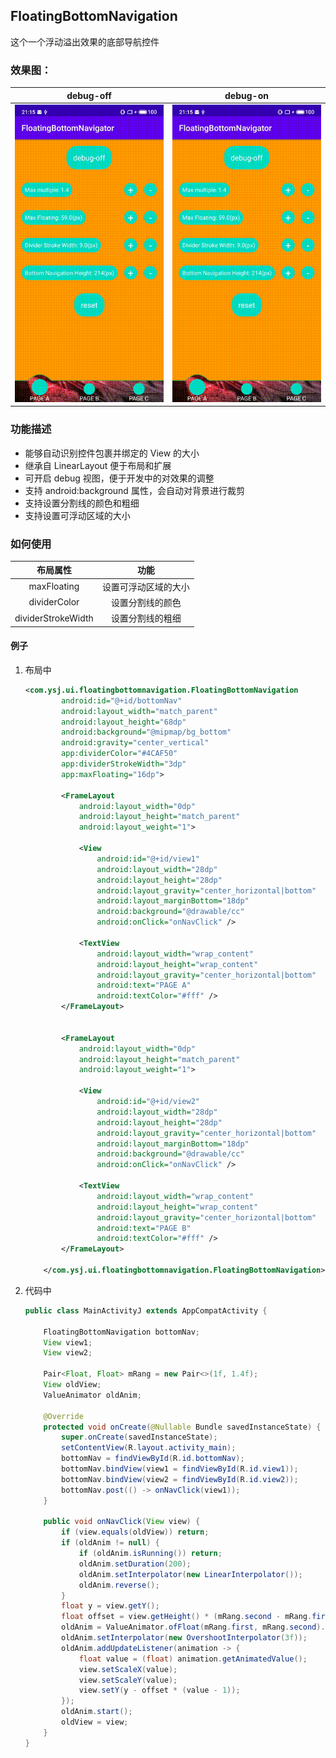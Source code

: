 ## FloatingBottomNavigation

这个一个浮动溢出效果的底部导航控件

### 效果图：

|debug-off|                           debug-on                           |
|:---:|:---:|
|![debug-off](https://github.com/Ysj001/FloatingBottomNavigator/blob/master/screenshots/1.gif)|![debug-on](https://github.com/Ysj001/FloatingBottomNavigator/blob/master/screenshots/2.gif)|
### 功能描述

- 能够自动识别控件包裹并绑定的 View 的大小
- 继承自 LinearLayout 便于布局和扩展
- 可开启 debug 视图，便于开发中的对效果的调整
- 支持 android:background 属性，会自动对背景进行裁剪
- 支持设置分割线的颜色和粗细
- 支持设置可浮动区域的大小

### 如何使用

|布局属性|功能|
|:---:|:---:|
|maxFloating|设置可浮动区域的大小|
|dividerColor|设置分割线的颜色|
|dividerStrokeWidth|设置分割线的粗细|

#### 例子

1. 布局中

   ```xml
   <com.ysj.ui.floatingbottomnavigation.FloatingBottomNavigation
           android:id="@+id/bottomNav"
           android:layout_width="match_parent"
           android:layout_height="68dp"
           android:background="@mipmap/bg_bottom"
           android:gravity="center_vertical"
           app:dividerColor="#4CAF50"
           app:dividerStrokeWidth="3dp"
           app:maxFloating="16dp">
   
           <FrameLayout
               android:layout_width="0dp"
               android:layout_height="match_parent"
               android:layout_weight="1">
   
               <View
                   android:id="@+id/view1"
                   android:layout_width="28dp"
                   android:layout_height="28dp"
                   android:layout_gravity="center_horizontal|bottom"
                   android:layout_marginBottom="18dp"
                   android:background="@drawable/cc"
                   android:onClick="onNavClick" />
   
               <TextView
                   android:layout_width="wrap_content"
                   android:layout_height="wrap_content"
                   android:layout_gravity="center_horizontal|bottom"
                   android:text="PAGE A"
                   android:textColor="#fff" />
           </FrameLayout>
   
   
           <FrameLayout
               android:layout_width="0dp"
               android:layout_height="match_parent"
               android:layout_weight="1">
   
               <View
                   android:id="@+id/view2"
                   android:layout_width="28dp"
                   android:layout_height="28dp"
                   android:layout_gravity="center_horizontal|bottom"
                   android:layout_marginBottom="18dp"
                   android:background="@drawable/cc"
                   android:onClick="onNavClick" />
   
               <TextView
                   android:layout_width="wrap_content"
                   android:layout_height="wrap_content"
                   android:layout_gravity="center_horizontal|bottom"
                   android:text="PAGE B"
                   android:textColor="#fff" />
           </FrameLayout>
   
       </com.ysj.ui.floatingbottomnavigation.FloatingBottomNavigation>
   ```

2. 代码中

   ```java
   public class MainActivityJ extends AppCompatActivity {
   
       FloatingBottomNavigation bottomNav;
       View view1;
       View view2;
   
       Pair<Float, Float> mRang = new Pair<>(1f, 1.4f);
       View oldView;
       ValueAnimator oldAnim;
   
       @Override
       protected void onCreate(@Nullable Bundle savedInstanceState) {
           super.onCreate(savedInstanceState);
           setContentView(R.layout.activity_main);
           bottomNav = findViewById(R.id.bottomNav);
           bottomNav.bindView(view1 = findViewById(R.id.view1));
           bottomNav.bindView(view2 = findViewById(R.id.view2));
           bottomNav.post(() -> onNavClick(view1));
       }
   
       public void onNavClick(View view) {
           if (view.equals(oldView)) return;
           if (oldAnim != null) {
               if (oldAnim.isRunning()) return;
               oldAnim.setDuration(200);
               oldAnim.setInterpolator(new LinearInterpolator());
               oldAnim.reverse();
           }
           float y = view.getY();
           float offset = view.getHeight() * (mRang.second - mRang.first);
           oldAnim = ValueAnimator.ofFloat(mRang.first, mRang.second).setDuration(400);
           oldAnim.setInterpolator(new OvershootInterpolator(3f));
           oldAnim.addUpdateListener(animation -> {
               float value = (float) animation.getAnimatedValue();
               view.setScaleX(value);
               view.setScaleY(value);
               view.setY(y - offset * (value - 1));
           });
           oldAnim.start();
           oldView = view;
       }
   }
   ```

   



